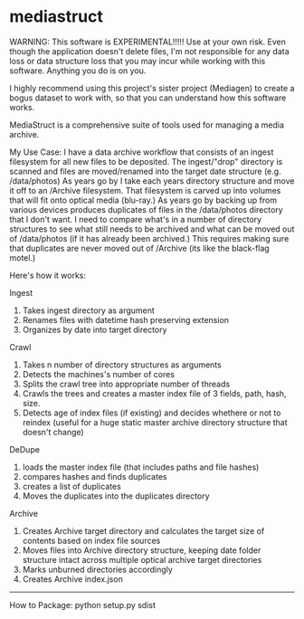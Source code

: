 # mediastruct
WARNING: This software is EXPERIMENTAL!!!!! Use at your own risk.  Even though the application doesn't delete files, I'm not responsible for any data loss or data structure loss that you may incur while working with this software. Anything you do is on you. 

I highly recommend using this project's sister project (Mediagen) to create a bogus dataset to work with, so that you can understand how this software works.  

MediaStruct is a comprehensive suite of tools used for managing a media archive. 

My Use Case:
I have a data archive workflow that consists of an ingest filesystem for all new files to be deposited. The ingest/"drop" directory is scanned and files are moved/renamed into the target date structure (e.g. /data/photos) As years go by I take each years directory structure and move it off to an /Archive filesystem. That filesystem is carved up into volumes that will fit onto optical media (blu-ray.) As years go by backing up from various devices produces duplicates of files in the /data/photos directory that I don't want. I need to compare what's in a number of directory structures to see what still needs to be archived and what can be moved out of /data/photos (if it has already been archived.) This requires making sure that duplicates are never moved out of /Archive (its like the black-flag motel.)

Here's how it works:

Ingest
1. Takes ingest directory as argument
2. Renames files with datetime hash preserving extension
3. Organizes by date into target directory

Crawl
1. Takes n number of directory structures as arguments
2. Detects the machines's number of cores
3. Splits the crawl tree into appropriate number of threads
4. Crawls the trees and creates a master index file of 3 fields, path, hash, size.
5. Detects age of index files (if existing) and decides whethere or not to reindex (useful for a huge static master archive directory structure that doesn't change)

DeDupe
1. loads the master index file (that includes paths and file hashes)
2. compares hashes and finds duplicates
3. creates a list of duplicates
4. Moves the duplicates into the duplicates directory

Archive
1. Creates Archive target directory and calculates the target size of contents based on index file sources
2. Moves files into Archive directory structure, keeping date folder structure intact across multiple optical archive target directories
3. Marks unburned directories accordingly
4. Creates Archive index.json

----

How to Package: python setup.py sdist
